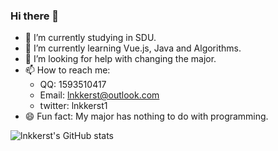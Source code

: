 ### Hi there 👋

<!--
**lnkkerst/lnkkerst** is a ✨ _special_ ✨ repository because its `README.md` (this file) appears on your GitHub profile.

Here are some ideas to get you started:

- 🔭 I’m currently working on ...
- 🌱 I’m currently learning ...
- 👯 I’m looking to collaborate on ...
- 🤔 I’m looking for help with ...
- 💬 Ask me about ...
- 📫 How to reach me: ...
- 😄 Pronouns: ...
- ⚡ Fun fact: ...
-->

- 🔭 I’m currently studying in SDU.
- 🌱 I’m currently learning Vue.js, Java and Algorithms.
- 🤔 I’m looking for help with changing the major.
- 📫 How to reach me:
    - QQ: 1593510417
    - Email: lnkkerst@outlook.com
    - twitter: lnkkerst1
- 😄 Fun fact: My major has nothing to do with programming.

![lnkkerst's GitHub stats](https://github-readme-stats.vercel.app/api?username=lnkkerst&count_private=true&show_icons=true)
